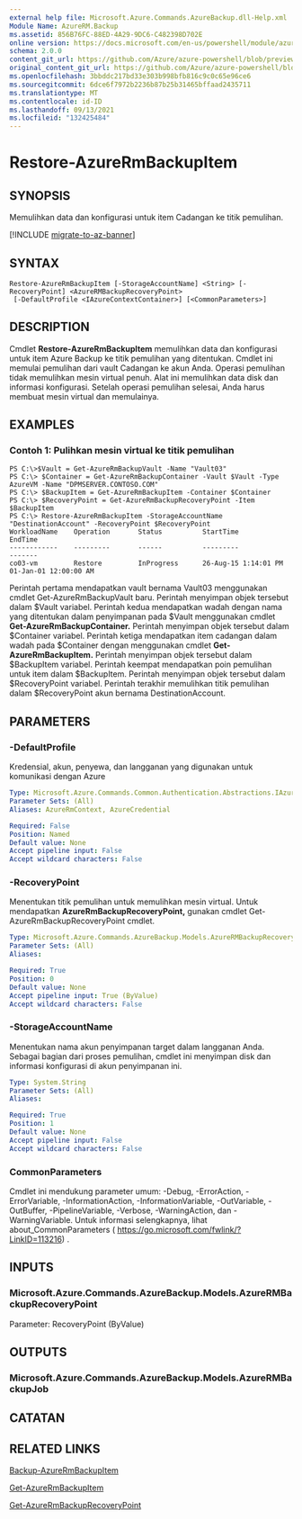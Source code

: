 ```yaml
---
external help file: Microsoft.Azure.Commands.AzureBackup.dll-Help.xml
Module Name: AzureRM.Backup
ms.assetid: 856B76FC-88ED-4A29-9DC6-C482398D702E
online version: https://docs.microsoft.com/en-us/powershell/module/azurerm.backup/restore-azurermbackupitem
schema: 2.0.0
content_git_url: https://github.com/Azure/azure-powershell/blob/preview/src/ResourceManager/AzureBackup/Commands.AzureBackup/help/Restore-AzureRmBackupItem.md
original_content_git_url: https://github.com/Azure/azure-powershell/blob/preview/src/ResourceManager/AzureBackup/Commands.AzureBackup/help/Restore-AzureRmBackupItem.md
ms.openlocfilehash: 3bbddc217bd33e303b998bfb816c9c0c65e96ce6
ms.sourcegitcommit: 6dce6f7972b2236b87b25b31465bffaad2435711
ms.translationtype: MT
ms.contentlocale: id-ID
ms.lasthandoff: 09/13/2021
ms.locfileid: "132425484"
---
```

# Restore-AzureRmBackupItem

## SYNOPSIS
Memulihkan data dan konfigurasi untuk item Cadangan ke titik pemulihan.

[!INCLUDE [migrate-to-az-banner](../../includes/migrate-to-az-banner.md)]

## SYNTAX

```
Restore-AzureRmBackupItem [-StorageAccountName] <String> [-RecoveryPoint] <AzureRMBackupRecoveryPoint>
 [-DefaultProfile <IAzureContextContainer>] [<CommonParameters>]
```

## DESCRIPTION
Cmdlet **Restore-AzureRmBackupItem** memulihkan data dan konfigurasi untuk item Azure Backup ke titik pemulihan yang ditentukan.
Cmdlet ini memulai pemulihan dari vault Cadangan ke akun Anda.
Operasi pemulihan tidak memulihkan mesin virtual penuh.
Alat ini memulihkan data disk dan informasi konfigurasi.
Setelah operasi pemulihan selesai, Anda harus membuat mesin virtual dan memulainya.

## EXAMPLES

### Contoh 1: Pulihkan mesin virtual ke titik pemulihan
```
PS C:\>$Vault = Get-AzureRmBackupVault -Name "Vault03"
PS C:\> $Container = Get-AzureRmBackupContainer -Vault $Vault -Type AzureVM -Name "DPMSERVER.CONTOSO.COM"
PS C:\> $BackupItem = Get-AzureRmBackupItem -Container $Container
PS C:\> $RecoveryPoint = Get-AzureRmBackupRecoveryPoint -Item $BackupItem 
PS C:\> Restore-AzureRmBackupItem -StorageAccountName "DestinationAccount" -RecoveryPoint $RecoveryPoint 
WorkloadName    Operation       Status          StartTime              EndTime
------------    ---------       ------          ---------              -------
co03-vm         Restore         InProgress      26-Aug-15 1:14:01 PM   01-Jan-01 12:00:00 AM
```

Perintah pertama mendapatkan vault bernama Vault03 menggunakan cmdlet Get-AzureRmBackupVault baru.
Perintah menyimpan objek tersebut dalam $Vault variabel.
Perintah kedua mendapatkan wadah dengan nama yang ditentukan dalam penyimpanan pada $Vault menggunakan cmdlet **Get-AzureRmBackupContainer.**
Perintah menyimpan objek tersebut dalam $Container variabel.
Perintah ketiga mendapatkan item cadangan dalam wadah pada $Container dengan menggunakan cmdlet **Get-AzureRmBackupItem.**
Perintah menyimpan objek tersebut dalam $BackupItem variabel.
Perintah keempat mendapatkan poin pemulihan untuk item dalam $BackupItem.
Perintah menyimpan objek tersebut dalam $RecoveryPoint variabel.
Perintah terakhir memulihkan titik pemulihan dalam $RecoveryPoint akun bernama DestinationAccount.

## PARAMETERS

### -DefaultProfile
Kredensial, akun, penyewa, dan langganan yang digunakan untuk komunikasi dengan Azure

```yaml
Type: Microsoft.Azure.Commands.Common.Authentication.Abstractions.IAzureContextContainer
Parameter Sets: (All)
Aliases: AzureRmContext, AzureCredential

Required: False
Position: Named
Default value: None
Accept pipeline input: False
Accept wildcard characters: False
```

### -RecoveryPoint
Menentukan titik pemulihan untuk memulihkan mesin virtual.
Untuk mendapatkan **AzureRmBackupRecoveryPoint,** gunakan cmdlet Get-AzureRmBackupRecoveryPoint cmdlet.

```yaml
Type: Microsoft.Azure.Commands.AzureBackup.Models.AzureRMBackupRecoveryPoint
Parameter Sets: (All)
Aliases:

Required: True
Position: 0
Default value: None
Accept pipeline input: True (ByValue)
Accept wildcard characters: False
```

### -StorageAccountName
Menentukan nama akun penyimpanan target dalam langganan Anda.
Sebagai bagian dari proses pemulihan, cmdlet ini menyimpan disk dan informasi konfigurasi di akun penyimpanan ini.

```yaml
Type: System.String
Parameter Sets: (All)
Aliases:

Required: True
Position: 1
Default value: None
Accept pipeline input: False
Accept wildcard characters: False
```

### CommonParameters
Cmdlet ini mendukung parameter umum: -Debug, -ErrorAction, -ErrorVariable, -InformationAction, -InformationVariable, -OutVariable, -OutBuffer, -PipelineVariable, -Verbose, -WarningAction, dan -WarningVariable. Untuk informasi selengkapnya, lihat about_CommonParameters ( https://go.microsoft.com/fwlink/?LinkID=113216) .

## INPUTS

### Microsoft.Azure.Commands.AzureBackup.Models.AzureRMBackupRecoveryPoint
Parameter: RecoveryPoint (ByValue)

## OUTPUTS

### Microsoft.Azure.Commands.AzureBackup.Models.AzureRMBackupJob

## CATATAN

## RELATED LINKS

[Backup-AzureRmBackupItem](./Backup-AzureRmBackupItem.md)

[Get-AzureRmBackupItem](./Get-AzureRmBackupItem.md)

[Get-AzureRmBackupRecoveryPoint](./Get-AzureRmBackupRecoveryPoint.md)


